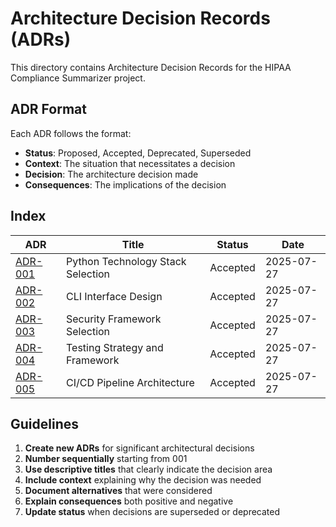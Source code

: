 # Architecture Decision Records (ADRs)

This directory contains Architecture Decision Records for the HIPAA Compliance Summarizer project.

## ADR Format

Each ADR follows the format:
- **Status**: Proposed, Accepted, Deprecated, Superseded
- **Context**: The situation that necessitates a decision
- **Decision**: The architecture decision made
- **Consequences**: The implications of the decision

## Index

| ADR | Title | Status | Date |
|-----|-------|--------|------|
| [ADR-001](001-python-technology-stack.md) | Python Technology Stack Selection | Accepted | 2025-07-27 |
| [ADR-002](002-cli-interface-design.md) | CLI Interface Design | Accepted | 2025-07-27 |
| [ADR-003](003-security-framework.md) | Security Framework Selection | Accepted | 2025-07-27 |
| [ADR-004](004-testing-strategy.md) | Testing Strategy and Framework | Accepted | 2025-07-27 |
| [ADR-005](005-ci-cd-pipeline.md) | CI/CD Pipeline Architecture | Accepted | 2025-07-27 |

## Guidelines

1. **Create new ADRs** for significant architectural decisions
2. **Number sequentially** starting from 001
3. **Use descriptive titles** that clearly indicate the decision area
4. **Include context** explaining why the decision was needed
5. **Document alternatives** that were considered
6. **Explain consequences** both positive and negative
7. **Update status** when decisions are superseded or deprecated